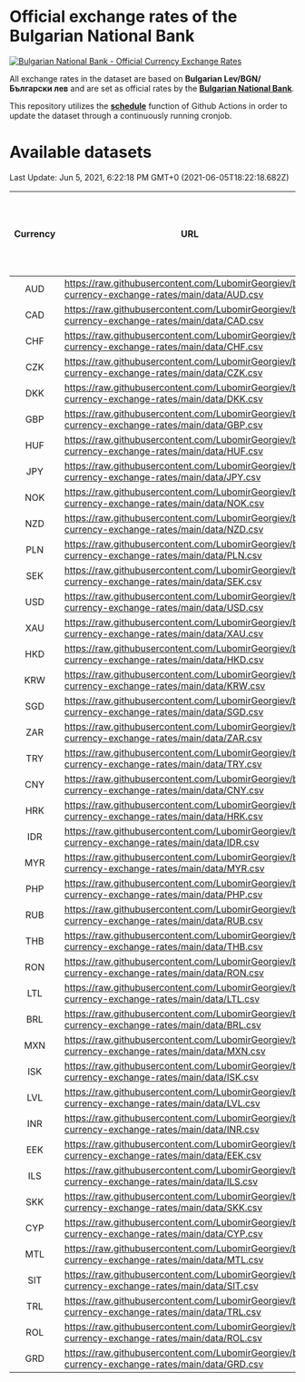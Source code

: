 # Official exchange rates of the Bulgarian National Bank

[![Bulgarian National Bank - Official Currency Exchange Rates](https://github.com/LubomirGeorgiev/bnb-currency-exchange-rates/actions/workflows/update-rates.yml/badge.svg?branch=main)](https://github.com/LubomirGeorgiev/bnb-currency-exchange-rates/actions/workflows/update-rates.yml)

All exchange rates in the dataset are based on **Bulgarian Lev/BGN/Български лев** and are set as official rates by the [**Bulgarian National Bank**](https://www.bnb.bg/Statistics/StExternalSector/StExchangeRates/StERForeignCurrencies/index.htm?toLang=_EN).

This repository utilizes the [**schedule**](https://docs.github.com/en/actions/reference/events-that-trigger-workflows) function of Github Actions in order to update the dataset through a continuously running cronjob.

# Available datasets

<!-- START LINKS (DO NOT EVER FU*ING DELETE THIS COMMENT FOR THE LOVE OF YOUR LIFE!!! IF YOU ARE CURIOS HOW IT WORKS, YOU CAN HAVE A LOOK AT ./src/updateReadme.ts) -->

Last Update: Jun 5, 2021, 6:22:18 PM GMT+0 (2021-06-05T18:22:18.682Z)

| Currency | URL                                                                                             | Number of records | Number of missing days that were filled in |
| :------: | ----------------------------------------------------------------------------------------------- | :---------------: | :----------------------------------------: |
|   AUD    | https://raw.githubusercontent.com/LubomirGeorgiev/bnb-currency-exchange-rates/main/data/AUD.csv |       7788        |                    2402                    |
|   CAD    | https://raw.githubusercontent.com/LubomirGeorgiev/bnb-currency-exchange-rates/main/data/CAD.csv |       7788        |                    2402                    |
|   CHF    | https://raw.githubusercontent.com/LubomirGeorgiev/bnb-currency-exchange-rates/main/data/CHF.csv |       7788        |                    2402                    |
|   CZK    | https://raw.githubusercontent.com/LubomirGeorgiev/bnb-currency-exchange-rates/main/data/CZK.csv |       7788        |                    2402                    |
|   DKK    | https://raw.githubusercontent.com/LubomirGeorgiev/bnb-currency-exchange-rates/main/data/DKK.csv |       7788        |                    2402                    |
|   GBP    | https://raw.githubusercontent.com/LubomirGeorgiev/bnb-currency-exchange-rates/main/data/GBP.csv |       7788        |                    2402                    |
|   HUF    | https://raw.githubusercontent.com/LubomirGeorgiev/bnb-currency-exchange-rates/main/data/HUF.csv |       7788        |                    2402                    |
|   JPY    | https://raw.githubusercontent.com/LubomirGeorgiev/bnb-currency-exchange-rates/main/data/JPY.csv |       7788        |                    2402                    |
|   NOK    | https://raw.githubusercontent.com/LubomirGeorgiev/bnb-currency-exchange-rates/main/data/NOK.csv |       7788        |                    2402                    |
|   NZD    | https://raw.githubusercontent.com/LubomirGeorgiev/bnb-currency-exchange-rates/main/data/NZD.csv |       7788        |                    2402                    |
|   PLN    | https://raw.githubusercontent.com/LubomirGeorgiev/bnb-currency-exchange-rates/main/data/PLN.csv |       7788        |                    2402                    |
|   SEK    | https://raw.githubusercontent.com/LubomirGeorgiev/bnb-currency-exchange-rates/main/data/SEK.csv |       7788        |                    2402                    |
|   USD    | https://raw.githubusercontent.com/LubomirGeorgiev/bnb-currency-exchange-rates/main/data/USD.csv |       7788        |                    2402                    |
|   XAU    | https://raw.githubusercontent.com/LubomirGeorgiev/bnb-currency-exchange-rates/main/data/XAU.csv |       7788        |                    2404                    |
|   HKD    | https://raw.githubusercontent.com/LubomirGeorgiev/bnb-currency-exchange-rates/main/data/HKD.csv |       7486        |                    2311                    |
|   KRW    | https://raw.githubusercontent.com/LubomirGeorgiev/bnb-currency-exchange-rates/main/data/KRW.csv |       7486        |                    2311                    |
|   SGD    | https://raw.githubusercontent.com/LubomirGeorgiev/bnb-currency-exchange-rates/main/data/SGD.csv |       7486        |                    2311                    |
|   ZAR    | https://raw.githubusercontent.com/LubomirGeorgiev/bnb-currency-exchange-rates/main/data/ZAR.csv |       7486        |                    2311                    |
|   TRY    | https://raw.githubusercontent.com/LubomirGeorgiev/bnb-currency-exchange-rates/main/data/TRY.csv |       5968        |                    1841                    |
|   CNY    | https://raw.githubusercontent.com/LubomirGeorgiev/bnb-currency-exchange-rates/main/data/CNY.csv |       5848        |                    1805                    |
|   HRK    | https://raw.githubusercontent.com/LubomirGeorgiev/bnb-currency-exchange-rates/main/data/HRK.csv |       5848        |                    1805                    |
|   IDR    | https://raw.githubusercontent.com/LubomirGeorgiev/bnb-currency-exchange-rates/main/data/IDR.csv |       5848        |                    1805                    |
|   MYR    | https://raw.githubusercontent.com/LubomirGeorgiev/bnb-currency-exchange-rates/main/data/MYR.csv |       5848        |                    1805                    |
|   PHP    | https://raw.githubusercontent.com/LubomirGeorgiev/bnb-currency-exchange-rates/main/data/PHP.csv |       5848        |                    1805                    |
|   RUB    | https://raw.githubusercontent.com/LubomirGeorgiev/bnb-currency-exchange-rates/main/data/RUB.csv |       5848        |                    1805                    |
|   THB    | https://raw.githubusercontent.com/LubomirGeorgiev/bnb-currency-exchange-rates/main/data/THB.csv |       5848        |                    1805                    |
|   RON    | https://raw.githubusercontent.com/LubomirGeorgiev/bnb-currency-exchange-rates/main/data/RON.csv |       5789        |                    1787                    |
|   LTL    | https://raw.githubusercontent.com/LubomirGeorgiev/bnb-currency-exchange-rates/main/data/LTL.csv |       5148        |                    1577                    |
|   BRL    | https://raw.githubusercontent.com/LubomirGeorgiev/bnb-currency-exchange-rates/main/data/BRL.csv |       4881        |                    1511                    |
|   MXN    | https://raw.githubusercontent.com/LubomirGeorgiev/bnb-currency-exchange-rates/main/data/MXN.csv |       4881        |                    1511                    |
|   ISK    | https://raw.githubusercontent.com/LubomirGeorgiev/bnb-currency-exchange-rates/main/data/ISK.csv |       4790        |                    1482                    |
|   LVL    | https://raw.githubusercontent.com/LubomirGeorgiev/bnb-currency-exchange-rates/main/data/LVL.csv |       4785        |                    1465                    |
|   INR    | https://raw.githubusercontent.com/LubomirGeorgiev/bnb-currency-exchange-rates/main/data/INR.csv |       4514        |                    1397                    |
|   EEK    | https://raw.githubusercontent.com/LubomirGeorgiev/bnb-currency-exchange-rates/main/data/EEK.csv |       3995        |                    1221                    |
|   ILS    | https://raw.githubusercontent.com/LubomirGeorgiev/bnb-currency-exchange-rates/main/data/ILS.csv |       3790        |                    1178                    |
|   SKK    | https://raw.githubusercontent.com/LubomirGeorgiev/bnb-currency-exchange-rates/main/data/SKK.csv |       2967        |                    909                     |
|   CYP    | https://raw.githubusercontent.com/LubomirGeorgiev/bnb-currency-exchange-rates/main/data/CYP.csv |       2903        |                    887                     |
|   MTL    | https://raw.githubusercontent.com/LubomirGeorgiev/bnb-currency-exchange-rates/main/data/MTL.csv |       2601        |                    796                     |
|   SIT    | https://raw.githubusercontent.com/LubomirGeorgiev/bnb-currency-exchange-rates/main/data/SIT.csv |       2541        |                    777                     |
|   TRL    | https://raw.githubusercontent.com/LubomirGeorgiev/bnb-currency-exchange-rates/main/data/TRL.csv |       1818        |                    559                     |
|   ROL    | https://raw.githubusercontent.com/LubomirGeorgiev/bnb-currency-exchange-rates/main/data/ROL.csv |       1697        |                    524                     |
|   GRD    | https://raw.githubusercontent.com/LubomirGeorgiev/bnb-currency-exchange-rates/main/data/GRD.csv |        361        |                    109                     |

<!-- END LINKS (DO NOT EVER FU*ING DELETE THIS COMMENT FOR THE LOVE OF YOUR LIFE!!! IF YOU ARE CURIOS HOW IT WORKS, YOU CAN HAVE A LOOK AT ./src/updateReadme.ts) -->
